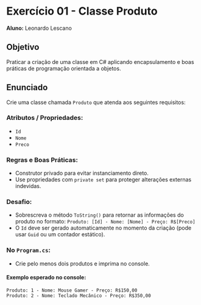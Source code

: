﻿# Exercício 01 - Classe Produto

**Aluno:** Leonardo Lescano

## Objetivo
Praticar a criação de uma classe em C# aplicando encapsulamento e boas práticas de programação orientada a objetos.

## Enunciado

Crie uma classe chamada `Produto` que atenda aos seguintes requisitos:

### Atributos / Propriedades:
*   `Id`
*   `Nome`
*   `Preco`

### Regras e Boas Práticas:
*   Construtor privado para evitar instanciamento direto.
*   Use propriedades com `private set` para proteger alterações externas indevidas.

### Desafio:
*   Sobrescreva o método `ToString()` para retornar as informações do produto no formato:
    `Produto: [Id] - Nome: [Nome] - Preço: R$[Preco]`
*   O `Id` deve ser gerado automaticamente no momento da criação (pode usar `Guid` ou um contador estático).

### No `Program.cs`:
*   Crie pelo menos dois produtos e imprima no console.

#### Exemplo esperado no console:
```
Produto: 1 - Nome: Mouse Gamer - Preço: R$150,00
Produto: 2 - Nome: Teclado Mecânico - Preço: R$350,00
```